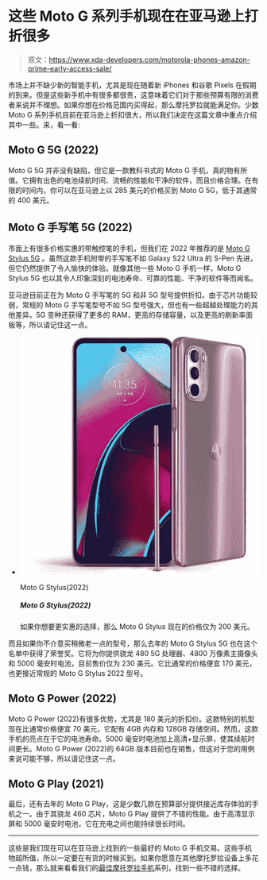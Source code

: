 # 这些 Moto G 系列手机现在在亚马逊上打折很多

> 原文：<https://www.xda-developers.com/motorola-phones-amazon-prime-early-access-sale/>

市场上并不缺少新的智能手机，尤其是现在随着新 iPhones 和谷歌 Pixels 在假期的到来。但是这些新手机中有很多都很贵，这意味着它们对于那些预算有限的消费者来说并不理想。如果你想在价格范围内买得起，那么摩托罗拉就能满足你。少数 Moto G 系列手机目前在亚马逊上折扣很大，所以我们决定在这篇文章中重点介绍其中一些。来，看一看:

## Moto G 5G (2022)

Moto G 5G 并非没有缺陷，但它是一款教科书式的 Moto G 手机，真的物有所值。它拥有出色的电池续航时间、流畅的性能和干净的软件，而且价格合理。在有限的时间内，你可以在亚马逊上以 285 美元的价格买到 Moto G 5G，低于其通常的 400 美元。

## Moto G 手写笔 5G (2022)

市面上有很多价格实惠的带触控笔的手机，但我们在 2022 年推荐的是 [Moto G Stylus 5G](https://www.xda-developers.com/motorola-moto-g-stylus-5g-2022-review/) 。虽然这款手机附带的手写笔不如 Galaxy S22 Ultra 的 S-Pen 先进，但它仍然提供了令人愉快的体验。就像其他一些 Moto G 手机一样，Moto G Stylus 5G 也以其令人印象深刻的电池寿命、可靠的性能、干净的软件等而闻名。

亚马逊目前正在为 Moto G 手写笔的 5G 和非 5G 型号提供折扣。由于芯片功能较弱，常规的 Moto G 手写笔型号不如 5G 型号强大，但也有一些超越处理能力的其他差异。5G 变种还获得了更多的 RAM，更高的存储容量，以及更高的刷新率面板等，所以请记住这一点。

*   <picture>![If you want the more affordable option then the Moto G Stylus is going for just $200 right now.](img/e27b5d3d1be2be7e7edb041a668c28c2.png)</picture>

    Moto G Stylus(2022)

    ##### Moto G Stylus(2022)

    如果你想要更实惠的选择，那么 Moto G Stylus 现在的价格仅为 200 美元。

而且如果你不介意买稍微老一点的型号，那么去年的 Moto G Stylus 5G 也在这个名单中获得了荣誉奖。它将为你提供骁龙 480 5G 处理器、4800 万像素主摄像头和 5000 毫安时电池，目前售价仅为 230 美元。它比通常的价格便宜 170 美元，也更接近常规的 Moto G Stylus 2022 型号。

## Moto G Power (2022)

Moto G Power (2022)有很多优势，尤其是 180 美元的折扣价。这款特别的机型现在比通常价格便宜 70 美元，它配有 4GB 内存和 128GB 存储空间。然而，这款手机的亮点在于它的电池寿命。5000 毫安时电池加上高清+显示屏，使其续航时间更长。Moto G Power (2022)的 64GB 版本目前也在销售，但这对于您的用例来说可能不够，所以请记住这一点。

## Moto G Play (2021)

最后，还有去年的 Moto G Play，这是少数几款在预算部分提供接近库存体验的手机之一。由于其骁龙 460 芯片，Moto G Play 提供了不错的性能。由于高清显示屏和 5000 毫安时电池，它在充电之间也能持续很长时间。

* * *

这些是我们现在可以在亚马逊上找到的一些最好的 Moto G 手机交易。这些手机物超所值，所以一定要在有货的时候买到。如果你愿意在其他摩托罗拉设备上多花一点钱，那么就来看看我们的[最佳摩托罗拉手机](https://www.xda-developers.com/best-motorola-phones/)系列，找到一些不错的选择。